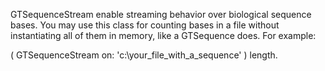 GTSequenceStream enable streaming behavior over biological sequence bases. You may use this class for counting bases in a file without instantiating all of them in memory, like a GTSequence does. For example:

( GTSequenceStream on: 'c:\your_file_with_a_sequence' ) length.
